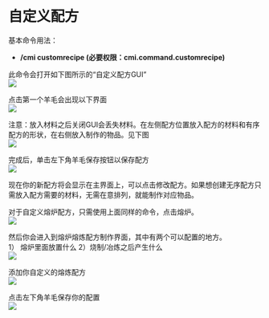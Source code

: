 # 自定义配方

基本命令用法：
   * **/cmi customrecipe (必要权限：cmi.command.customrecipe)**

此命令会打开如下图所示的“自定义配方GUI”  
![](http://101.200.126.25:96/image/QQ图片20200527100356.png)

点击第一个羊毛会出现以下界面  
![](http://101.200.126.25:96/image/QQ图片20200527100205.png)

注意：放入材料之后关闭GUI会丢失材料。在左侧配方位置放入配方的材料和有序配方的形状，在右侧放入制作的物品。见下图  
![](http://101.200.126.25:96/image/QQ图片20200527110756.png)

完成后，单击左下角羊毛保存按钮以保存配方  
![](http://101.200.126.25:96/image/保存配方.png)

现在你的新配方将会显示在主界面上，可以点击修改配方。如果想创建无序配方只需放入配方需要的材料，无需在意排列，就能制作对应物品。

对于自定义熔炉配方，只需使用上面同样的命令，点击熔炉。  
![](http://101.200.126.25:96/image/添加新熔炉熔炼配方.png)  

然后你会进入到熔炉熔炼配方制作界面，其中有两个可以配置的地方。  
1） 熔炉里面放置什么 2）烧制/冶炼之后产生什么  
![](http://101.200.126.25:96/image/添加新熔炉熔炼配方界面.png)  

添加你自定义的熔炼配方  
![](http://101.200.126.25:96/image/添加新熔炉熔炼配方示例.png)  

点击左下角羊毛保存你的配置  
![](http://101.200.126.25:96/image/保存配方.png)